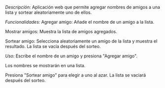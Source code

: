 <em> Descripción: </em>
Aplicación web que permite agregar nombres de amigos a una lista y sortear aleatoriamente uno de ellos.

<em>Funcionalidades:</em>
Agregar amigo: Añade el nombre de un amigo a la lista.

Mostrar amigos: Muestra la lista de amigos agregados.

Sortear amigo: Selecciona aleatoriamente un amigo de la lista y muestra el resultado. La lista se vacía después del sorteo.

<em>Uso:</em>
Escribe el nombre de un amigo y presiona "Agregar amigo".

Los nombres se mostrarán en una lista.

Presiona "Sortear amigo" para elegir a uno al azar. La lista se vaciará después del sorteo.
